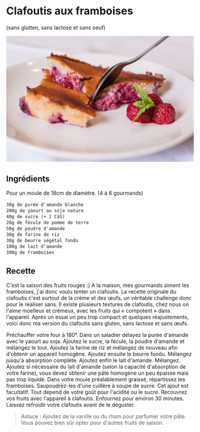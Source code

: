 # Clafoutis aux framboises
(sans glutten, sans lactose et sans oeuf)  

![](../img/Clafoutis-framboises-3.jpg)

## Ingrédients
Pour un moule de 18cm de diamètre.
(4 à 6 gourmands)

    30g de purée d'amande blanche
    200g de yaourt au soja nature
    40g de sucre (+ 1 CàS)
    20g de fécule de pomme de terre
    50g de poudre d'amande
    30g de farine de riz
    30g de beurre végétal fondu
    100g de lait d'amande
    300g de framboises

## Recette
C'est la saison des fruits rouges :) A la maison, mes gourmands aiment les framboises, j'ai donc voulu tenter un clafoutis. La recette originale du clafoutis c'est surtout de la crème et des œufs, un véritable challenge donc pour le réaliser sans. Il existe plusieurs textures de clafoutis, chez nous on l'aime moelleux et crémeux, avec les fruits qui « compotent » dans l'appareil. Après un essai un peu trop compact et quelques réajustements, voici donc ma version du clafoutis sans gluten, sans lactose et sans œufs.

Préchauffer votre four à 180°.
Dans un saladier délayez la purée d'amande avec le yaourt au soja. Ajoutez le sucre, la fécule, la poudre d'amande et mélangez le tout. Ajoutez la farine de riz et mélangez de nouveau afin d'obtenir un appareil homogène. Ajoutez ensuite le beurre fondu. Mélangez jusqu'à absorption complète. Ajoutez enfin le lait d'amande. Mélangez. Ajoutez si nécessaire du lait d'amande (selon la capacité d'absorption de votre farine), vous devez obtenir une pâte homogène un peu épaisse mais pas trop liquide.
Dans votre moule préalablement graissé, répartissez les framboises. Saupoudrez-les d'une cuillère à soupe de sucre. Cet ajout est facultatif. Tout dépend de votre goût pour l'acidité ou le sucre.
Recouvrez vos fruits avec l'appareil à clafoutis. Enfournez pour environ 30 minutes. Laissez refroidir votre clafoutis avant de le déguster.

> Astuce : Ajoutez de la vanille ou du rhum pour parfumer votre pâte. Vous pouvez bien sûr opter pour d'autres fruits de saison.
